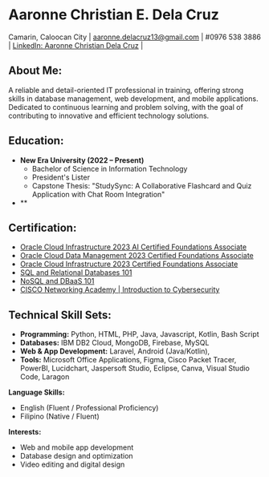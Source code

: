 # Aaronne Christian E. Dela Cruz  
Camarin, Caloocan City | aaronne.delacruz13@gmail.com | #0976 538 3886 | [LinkedIn: Aaronne Christian Dela Cruz](https://www.linkedin.com/in/aaronne-christian-dela-cruz-04105b2a3/) |


## About Me:
A reliable and detail-oriented IT professional in training, offering strong skills in database management, web development, and mobile applications. Dedicated to continuous learning and problem solving, with the goal of contributing to innovative and efficient technology solutions.  

## Education:
- **New Era University (2022 – Present)**  
  - Bachelor of Science in Information Technology
  - President's Lister
  - Capstone Thesis: "StudySync: A Collaborative Flashcard and Quiz Application with Chat Room Integration"
- **

## Certification:
- [Oracle Cloud Infrastructure 2023 AI Certified Foundations Associate](https://catalog-education.oracle.com/pls/certview/sharebadge?id=56FA494796A3971B4446BFD7E18E5263FD49746635143C07FBEB5B5DECC64BF1)
- [Oracle Cloud Data Management 2023 Certified Foundations Associate](https://catalog-education.oracle.com/pls/certview/sharebadge?id=499F17B4D26CDB39108D9663FF068F2044C5D4425CE17102BF49734B989D6049)
- [Oracle Cloud Infrastructure 2023 Certified Foundations Associate](https://catalog-education.oracle.com/pls/certview/sharebadge?id=378E9C954333079049341179DBA74249BF85A7D5AA36A5E6DE976BE61D4D00AB)
- [SQL and Relational Databases 101](https://courses.cognitiveclass.ai/certificates/390180f906824e98b47558fce7e910e7)
- [NoSQL and DBaaS 101](https://courses.cognitiveclass.ai/certificates/d2289b97bbb7403a8a875935bd92389e)
- [CISCO Networking Academy | Introduction to Cybersecurity](https://www.credly.com/badges/5adc3931-0cfa-45c1-8abc-5fbc3669bf01/public_url)

## Technical Skill Sets:
- **Programming:** Python, HTML, PHP, Java, Javascript, Kotlin, Bash Script
- **Databases:** IBM DB2 Cloud, MongoDB, Firebase, MySQL
- **Web & App Development:** Laravel, Android (Java/Kotlin),
- **Tools:** Microsoft Office Applications, Figma, Cisco Packet Tracer, PowerBI, Lucidchart, Jaspersoft Studio, Eclipse, Canva, Visual Studio Code, Laragon

**Language Skills:**
- English (Fluent / Professional Proficiency)
- Filipino (Native / Fluent)

**Interests:**
- Web and mobile app development
- Database design and optimization
- Video editing and digital design

<!---
aaronnedelacruz/aaronnedelacruz is a ✨ special ✨ repository because its `README.md` (this file) appears on your GitHub profile.
You can click the Preview link to take a look at your changes.
--->
